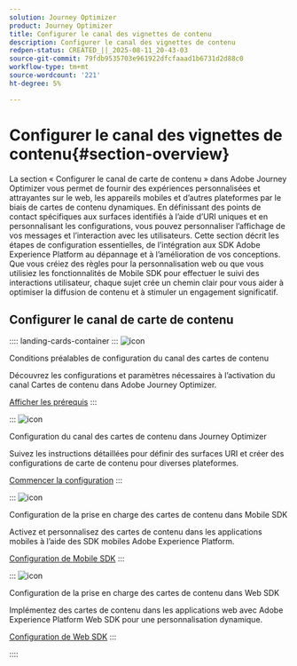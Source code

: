 ```yaml
---
solution: Journey Optimizer
product: Journey Optimizer
title: Configurer le canal des vignettes de contenu
description: Configurer le canal des vignettes de contenu
redpen-status: CREATED_||_2025-08-11_20-43-03
source-git-commit: 79fdb9535703e961922dfcfaaad1b6731d2d88c0
workflow-type: tm+mt
source-wordcount: '221'
ht-degree: 5%

---
```



# Configurer le canal des vignettes de contenu{#section-overview}

La section « Configurer le canal de carte de contenu » dans Adobe Journey Optimizer vous permet de fournir des expériences personnalisées et attrayantes sur le web, les appareils mobiles et d’autres plateformes par le biais de cartes de contenu dynamiques. En définissant des points de contact spécifiques aux surfaces identifiés à l’aide d’URI uniques et en personnalisant les configurations, vous pouvez personnaliser l’affichage de vos messages et l’interaction avec les utilisateurs. Cette section décrit les étapes de configuration essentielles, de l’intégration aux SDK Adobe Experience Platform au dépannage et à l’amélioration de vos conceptions. Que vous créiez des règles pour la personnalisation web ou que vous utilisiez les fonctionnalités de Mobile SDK pour effectuer le suivi des interactions utilisateur, chaque sujet crée un chemin clair pour vous aider à optimiser la diffusion de contenu et à stimuler un engagement significatif.

## Configurer le canal de carte de contenu

:::: landing-cards-container
:::
![icon](https://cdn.experienceleague.adobe.com/icons/gear.svg?lang=fr)

Conditions préalables de configuration du canal des cartes de contenu

Découvrez les configurations et paramètres nécessaires à l’activation du canal Cartes de contenu dans Adobe Journey Optimizer.

[Afficher les prérequis](../using/content-card/content-card-configuration-prereq.md)
:::

:::
![icon](https://cdn.experienceleague.adobe.com/icons/circle-play.svg?lang=fr)

Configuration du canal des cartes de contenu dans Journey Optimizer

Suivez les instructions détaillées pour définir des surfaces URI et créer des configurations de carte de contenu pour diverses plateformes.

[Commencer la configuration](../using/content-card/content-card-configuration.md)
:::

:::
![icon](https://cdn.experienceleague.adobe.com/icons/code-branch.svg?lang=fr)

Configuration de la prise en charge des cartes de contenu dans Mobile SDK

Activez et personnalisez des cartes de contenu dans les applications mobiles à l’aide des SDK mobiles Adobe Experience Platform.

[Configuration de Mobile SDK](../using/content-card/content-card-lp.md)
:::

:::
![icon](https://cdn.experienceleague.adobe.com/icons/code-branch.svg?lang=fr)

Configuration de la prise en charge des cartes de contenu dans Web SDK

Implémentez des cartes de contenu dans les applications web avec Adobe Experience Platform Web SDK pour une personnalisation dynamique.

[Configuration de Web SDK](../using/content-card/content-card-configuration-sdk.md)
:::

::::
